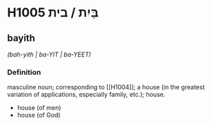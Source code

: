 # H1005 בַּיִת / בית

## bayith

_(bah-yith | ba-YIT | ba-YEET)_

### Definition

masculine noun; corresponding to [[H1004]]; a house (in the greatest variation of applications, especially family, etc.); house.

- house (of men)
- house (of God)
